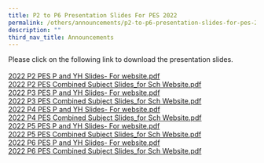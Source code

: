 ```yaml
---
title: P2 to P6 Presentation Slides For PES 2022
permalink: /others/announcements/p2-to-p6-presentation-slides-for-pes-2022
description: ""
third_nav_title: Announcements
---
```

<p>Please click on the following link to download the presentation slides.&nbsp;<br /><br /><a href="/files/2022%20P2%20PES%20%20P%20and%20YH%20Slides-%20For%20website.pdf">2022 P2 PES P and YH Slides- For website.pdf</a><br /><a href="/files/2022%20P2%20PES%20Combined%20Subject%20Slides_for%20Sch%20Website.pdf">2022 P2 PES Combined Subject Slides_for Sch Website.pdf</a><br /><a href="/files/2022%20P3%20PES%20%20P%20and%20YH%20Slides-%20For%20website.pdf">2022 P3 PES P and YH Slides- For website.pdf</a><br /><a href="/files/2022%20P3%20PES%20Combined%20Subject%20Slides_for%20Sch%20Website.pdf">2022 P3 PES Combined Subject Slides_for Sch Website.pdf</a><br /><a href="/files/2022%20P4%20PES%20%20P%20and%20YH%20Slides-%20For%20website.pdf">2022 P4 PES P and YH Slides- For website.pdf</a><br /><a href="/files/2022%20P4%20PES%20Combined%20Subject%20Slides_for%20Sch%20Website.pdf">2022 P4 PES Combined Subject Slides_for Sch Website.pdf</a><br /><a href="/files/2022%20P5%20PES%20%20P%20and%20YH%20Slides-%20For%20website.pdf">2022 P5 PES P and YH Slides- For website.pdf</a><br /><a href="/files/2022%20P5%20PES%20Combined%20Subject%20Slides_for%20Sch%20Website.pdf">2022 P5 PES Combined Subject Slides_for Sch Website.pdf</a><br /><a href="/files/2022%20P6%20PES%20P%20and%20YH%20Slides-%20For%20website.pdf">2022 P6 PES P and YH Slides- For website.pdf</a><br /><a href="/files/2022%20P6%20PES%20Combined%20Subject%20Slides_for%20Sch%20Website.pdf">2022 P6 PES Combined Subject Slides_for Sch Website.pdf</a></p>